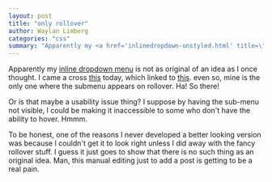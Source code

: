 ```yaml
---
layout: post
title: "only rollover"
author: Waylan Limberg
categories: "css"
summary: "Apparently my <a href='inlinedropdown-unstyled.html' title=\"Inline Dropdown Menu &#45; Unstyled\">inline dropdown menu</a> is not as original of an idea as I once thought. I came a cross <a href='http://www.9rules.com/whitespace/css_focus/absolute_and_relative_positioning.php'>this</a> today, which linked to <a href='http://www.kalsey.com/tools/csstabs/index.php?section=2'>this</a>. even so, mine is the only one where the submenu appears on rollover. Ha! So there!  Or is that maybe a usability issue thing? I suppose by having the sub-menu not visible, I could be making it inaccessible to some who don't have the ability to hover. Hmmm.  To be honest, one of the reasons I never developed a better looking version was because I couldn't get it to look right unless I did away with the fancy rollover stuff. I guess it just goes to show that there is no such thing as an original idea. Man, this manual editing just to add a post is getting to be a real pain."
---
```


Apparently my <a href='inlinedropdown-unstyled.html' title="Inline Dropdown Menu &#45; Unstyled">inline dropdown menu</a> is not as original of an idea as I once thought. I came a cross <a href='http://www.9rules.com/whitespace/css_focus/absolute_and_relative_positioning.php'>this</a> today, which linked to <a href='http://www.kalsey.com/tools/csstabs/index.php?section=2'>this</a>. even so, mine is the only one where the submenu appears on rollover. Ha! So there!

Or is that maybe a usability issue thing? I suppose by having the sub-menu not visible, I could be making it inaccessible to some who don't have the ability to hover. Hmmm.

To be honest, one of the reasons I never developed a better looking version was because I couldn't get it to look right unless I did away with the fancy rollover stuff. I guess it just goes to show that there is no such thing as an original idea. Man, this manual editing just to add a post is getting to be a real pain.